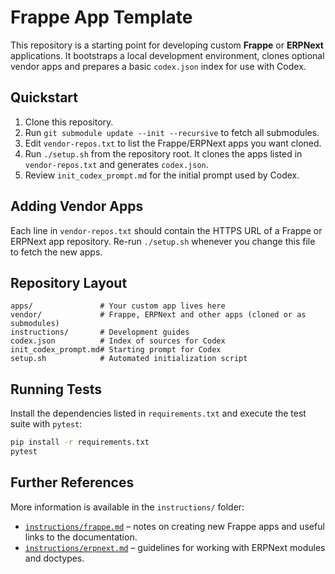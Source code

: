 
# Frappe App Template

This repository is a starting point for developing custom **Frappe** or **ERPNext**
applications. It bootstraps a local development environment, clones optional
vendor apps and prepares a basic `codex.json` index for use with Codex.

## Quickstart

1. Clone this repository.
2. Run `git submodule update --init --recursive` to fetch all submodules.
3. Edit `vendor-repos.txt` to list the Frappe/ERPNext apps you want cloned.
4. Run `./setup.sh` from the repository root. It clones the apps listed in
   `vendor-repos.txt` and generates `codex.json`.
5. Review `init_codex_prompt.md` for the initial prompt used by Codex.

## Adding Vendor Apps

Each line in `vendor-repos.txt` should contain the HTTPS URL of a Frappe or
ERPNext app repository. Re-run `./setup.sh` whenever you change this file to
fetch the new apps.

## Repository Layout

```
apps/               # Your custom app lives here
vendor/             # Frappe, ERPNext and other apps (cloned or as submodules)
instructions/       # Development guides
codex.json          # Index of sources for Codex
init_codex_prompt.md# Starting prompt for Codex
setup.sh            # Automated initialization script
```

## Running Tests

Install the dependencies listed in `requirements.txt` and execute the test suite
with `pytest`:

```bash
pip install -r requirements.txt
pytest
```

## Further References

More information is available in the `instructions/` folder:

- [`instructions/frappe.md`](instructions/frappe.md) – notes on creating new
  Frappe apps and useful links to the documentation.
- [`instructions/erpnext.md`](instructions/erpnext.md) – guidelines for working
  with ERPNext modules and doctypes.
